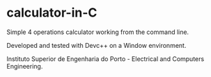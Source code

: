 # calculator-in-C
Simple 4 operations calculator working from the command line.

Developed and tested with Devc++ on a Window environment.

Instituto Superior de Engenharia do Porto - Electrical and Computers Engineering. 
